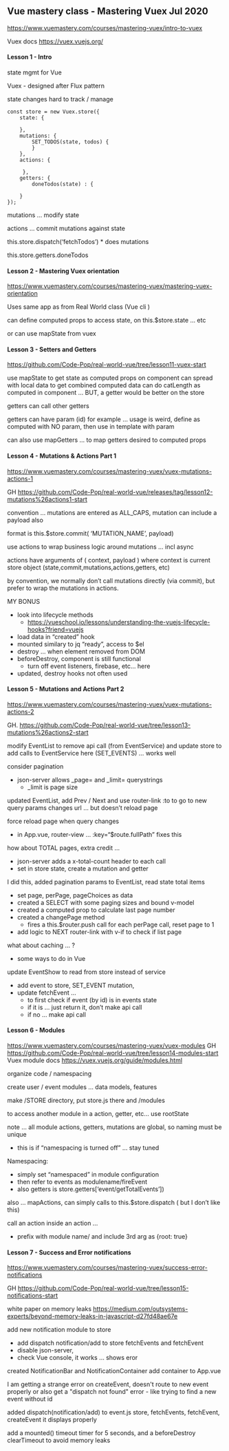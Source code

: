 ## Vue mastery class - Mastering Vuex   Jul 2020

https://www.vuemastery.com/courses/mastering-vuex/intro-to-vuex

Vuex docs   https://vuex.vuejs.org/

#### Lesson 1 - Intro

state mgmt for Vue

Vuex - designed after Flux pattern

state changes hard to track / manage

```vuejs
const store = new Vuex.store({
	state: {

	},
	mutations: {
		SET_TODOS(state, todos) {
		}
	},
	actions: {

	 },
	getters: {
		doneTodos(state) : {

	}
});
```

mutations … modify state

actions … commit mutations against state

this.store.dispatch(‘fetchTodos’)
	* does mutations

this.store.getters.doneTodos

#### Lesson 2 - Mastering Vuex orientation

https://www.vuemastery.com/courses/mastering-vuex/mastering-vuex-orientation

Uses same app as from Real World class  (Vue cli )

can define computed props to access state, on this.$store.state … etc

or can use mapState from vuex 

#### Lesson 3 - Setters and Getters

https://github.com/Code-Pop/real-world-vue/tree/lesson11-vuex-start

use mapState to get state as computed props on component
can spread with local data to get combined computed data
can do catLength as computed in component
… BUT, a getter would be better on the store

getters can call other getters

getters can have param (id) for example … 
usage is weird, define as computed with NO param, then use in template with param

can also use mapGetters … to map getters desired to computed props


#### Lesson 4 - Mutations & Actions Part 1

https://www.vuemastery.com/courses/mastering-vuex/vuex-mutations-actions-1

GH https://github.com/Code-Pop/real-world-vue/releases/tag/lesson12-mutations%26actions1-start

convention … mutations are entered as ALL_CAPS, 
mutation can include a payload also

format is this.$store.commit( ‘MUTATION_NAME’, payload)

use actions to wrap business logic around mutations … incl async

actions have arguments of ( context, payload )
where context is current store object (state,commit,mutations,actions,getters, etc)

by convention, we normally don’t call mutations directly (via commit), but prefer to wrap
the mutations in actions.


MY BONUS
* look into lifecycle methods
    * https://vueschool.io/lessons/understanding-the-vuejs-lifecycle-hooks?friend=vuejs
* load data in “created” hook
* mounted similary to jq “ready”, access to $el 
* destroy … when element removed from DOM
* beforeDestroy, component is still functional 
    * turn off event listeners, firebase, etc… here
* updated, destroy hooks not often used

#### Lesson 5 - Mutations and Actions Part 2

https://www.vuemastery.com/courses/mastering-vuex/vuex-mutations-actions-2

GH.  https://github.com/Code-Pop/real-world-vue/tree/lesson13-mutations%26actions2-start

modify EventList to remove api call (from EventService) and update store to add 
calls to EventService here (SET_EVENTS)
… works well 

consider pagination
* json-server allows _page= and _limit= querystrings
    * _limit is page size

updated EventList, add Prev / Next and use router-link :to to go to new query params
changes url … but doesn’t reload page

force reload page when query changes 
* in App.vue, router-view … :key=“$route.fullPath”  fixes this

how about TOTAL pages, extra credit …
* json-server adds a x-total-count header to each call
* set in store state, create a mutation and getter

I did this, added pagination params to EventList, read state total items
* set page, perPage, pageChoices as data
* created a SELECT with some paging sizes and bound v-model
* created a computed prop to calculate last page number
* created a changePage  method
    * fires a this.$router.push call for each perPage call, reset page to 1
* add logic to NEXT router-link with v-if to check if list page

what about caching … ?
* some ways to do in Vue

update EventShow to read from store instead of service
* add event to store, SET_EVENT mutation, 
* update fetchEvent …
    * to first check if event (by id) is in events state
    * if it is … just return it, don’t make api call
    * if no … make api call


#### Lesson 6 - Modules

https://www.vuemastery.com/courses/mastering-vuex/vuex-modules
GH   https://github.com/Code-Pop/real-world-vue/tree/lesson14-modules-start
Vuex module docs   https://vuex.vuejs.org/guide/modules.html

organize code / namespacing

create user / event modules … data models, features

make /STORE directory, put store.js there and /modules

to access another module in a action, getter, etc… use rootState 

note … all module actions, getters, mutations are global, so naming must be unique 
* this is if “namespacing is turned off” … stay tuned

Namespacing:
* simply set “namespaced” in module configuration
* then refer to events as modulename/fireEvent
* also getters is store.getters[‘event/getTotalEvents’])

also … mapActions, can simply calls to this.$store.dispatch ( but I don’t like this)

call an action inside an action … 
* prefix with module name/ and include 3rd arg as {root: true}

#### Lesson 7 - Success and Error notifications

https://www.vuemastery.com/courses/mastering-vuex/success-error-notifications

GH https://github.com/Code-Pop/real-world-vue/tree/lesson15-notifications-start

white paper on memory leaks https://medium.com/outsystems-experts/beyond-memory-leaks-in-javascript-d27fd48ae67e

add new notification module to store
 * add dispatch notification/add to store fetchEvents and fetchEvent
 * disable json-server, 
 * check Vue console, it works ... shows eror
 
created NotificationBar and NotificationContainer
add container to App.vue

I am getting a strange error on createEvent, doesn't route to new event properly or
also get a "dispatch not found" error - like trying to find a new event without id

added dispatch(notification/add) to event.js store, fetchEvents, fetchEvent, createEvent
it displays properly

add a mounted() timeout timer for 5 seconds, and a beforeDestroy clearTimeout to avoid
memory leaks









